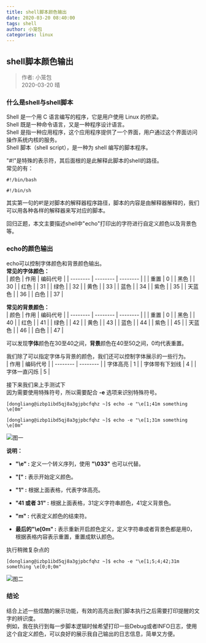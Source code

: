 ```yaml
---
title: shell脚本颜色输出
date: 2020-03-20 08:40:00
tags: shell
author: 小笼包
categories: linux
---
```


## shell脚本颜色输出

> 作者: 小笼包  
> 2020-03-20 晴

### 什么是shell与shell脚本

Shell 是一个用 C 语言编写的程序，它是用户使用 Linux 的桥梁。  
Shell 既是一种命令语言，又是一种程序设计语言。  
Shell 是指一种应用程序，这个应用程序提供了一个界面，用户通过这个界面访问操作系统内核的服务。  
Shell 脚本（shell script），是一种为 shell 编写的脚本程序。  
<!-- more -->

"#!"是特殊的表示符，其后面根的是此解释此脚本的shell的路径。  
常见的有：  

``` shell
#!/bin/bash
```

``` shell
#!/bin/sh
```

其实第一句的#!是对脚本的解释器程序路径，脚本的内容是由解释器解释的，我们可以用各种各样的解释器来写对应的脚本。  

回归正题，本文主要描述shell中"echo"打印出的字符进行自定义颜色以及背景色等。  

### echo的颜色输出

echo可以控制字体颜色和背景颜色输出。  
**常见的字体颜色：**  
| 颜色 | 作用 | 编码代号 |
| -------- | -------- | -------- |
|  | 重置 | 0 |
| 黑色 |  | 30 |
| 红色 |  | 31 |
| 绿色 |  | 32 |
| 黄色 |  | 33 |
| 蓝色 |  | 34 |
| 紫色 |  | 35 |
| 天蓝色 |  | 36 |
| 白色 |  | 37 |

**常见的背景颜色：**  
| 颜色 | 作用 | 编码代号 |
| -------- | -------- | -------- |
| | 重置 | 0 |
| 黑色 |  | 40 |
| 红色 |  | 41 |
| 绿色 |  | 42 |
| 黄色 |  | 43 |
| 蓝色 |  | 44 |
| 紫色 |  | 45 |
| 天蓝色 |  | 46 |
| 白色 |  | 47 |

可以发现**字体**颜色在30至40之间，**背景**颜色在40至50之间，0均代表重置。  

我们除了可以指定字体与背景的颜色，我们还可以控制字体展示的一些行为。  
| 作用 | 编码代号 |
| -------- | -------- |
| 字体高亮 | 1 |
| 字体带有下划线 | 4 |
| 字体一直闪烁 | 5 |

接下来我们来上手测试下  
因为需要使用特殊符号，所以需要配合 **-e** 选项来识别特殊符号。  

``` shell
[dongliang@izbp1ibd5qj8a3gjpbcfqhz ~]$ echo -e "\e[1;41m something \e[0m"

[dongliang@izbp1ibd5qj8a3gjpbcfqhz ~]$ echo -e "\e[1;31m something \e[0m"
```

![图一](/images/shell-1.png)

**说明：**  

- **"\e" :** 定义一个转义序列，使用 **"\033"** 也可以代替。

- **"[" :** 表示开始定义颜色。

- **"1" :** 根据上面表格，代表字体高亮。

- **"41 或者 31" :** 根据上面表格，31定义字符串颜色，41定义背景色。

- **"m" :** 代表定义颜色的结束符。

- **最后的"\e[0m" :** 表示重新开启颜色定义，定义字符串或者背景色都是用0，根据表格内容表示重置，重置成默认颜色。

执行稍微复杂点的  

``` shell
[dongliang@izbp1ibd5qj8a3gjpbcfqhz ~]$ echo -e "\e[1;5;4;42;31m something \e[0;0;0m"
```

![图二](/images/shell-2.png)

### 结论

结合上述一些炫酷的展示功能，有效的高亮出我们脚本执行之后需要打印提醒的文字的辨识度。  
例如，我在执行到每一步脚本逻辑时候希望打印一些Debug或者INFO日志，使用这个自定义颜色，可以良好的展示我自己输出的日志信息，简单又方便。
